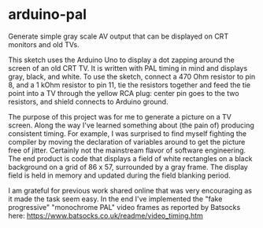 # arduino-pal
Generate simple gray scale AV output that can be displayed on CRT monitors and old TVs.

This sketch uses the Arduino Uno to display a dot zapping around the screen of an old CRT TV. It is written with PAL timing in mind and displays gray, black, and white. To use the sketch, connect a 470 Ohm resistor to pin 8, and a 1 kOhm resistor to pin 11, tie the resistors together and feed the tie point into a TV through the yellow RCA plug: center pin goes to the two resistors, and shield connects to Arduino ground.

The purpose of this project was for me to generate a picture on a TV screen. Along the way I've learned something about (the pain of) producing consistent timing. For example, I was surprised to find myself fighting the compiler by moving the declaration of variables around to get the picture free of jitter. Certainly not the mainstream flavor of software engineering. The end product is code that displays a field of white rectangles on a black background on a grid of 86 x 57, surrounded by a gray frame. The display field is held in memory and updated during the field blanking period.

I am grateful for previous work shared online that was very encouraging as it made the task seem easy. In the end I've implemented the "fake progressive" "monochrome PAL" video frames as reported by Batsocks here: https://www.batsocks.co.uk/readme/video_timing.htm
